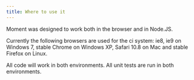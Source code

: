 ```yaml
---
title: Where to use it
---
```



Moment was designed to work both in the browser and in Node.JS.

Currently the following browsers are used for the ci system: ie8, ie9 on
Windows 7, stable Chrome on Windows XP, Safari 10.8 on Mac and stable
Firefox on Linux.

All code will work in both environments. All unit tests are run in both environments.
